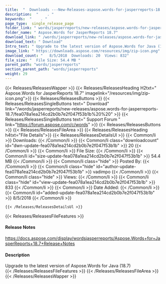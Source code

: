 ```yaml
---
title:  "  Downloads ---New-Releases-aspose.words-for-jasperreports-18.7 . " 
description:  "    . " 
keywords:  "    . " 
page_type:  single_release_page
folder_link: " words/jasperreports/new-releases/aspose.words-for-jasperreports-18.7/"
folder_name: " Aspose.Words for JasperReports 18.7"
download_link: " /words/jasperreports/new-releases/aspose.words-for-jasperreports-18.7/fea078a1ea214cd2b0b7e2f047f53b1b"
download_text: " Download"
Intro_text: " Upgrade to the latest version of Aspose.Words for Java (18.7)"
image_link: " https://downloads.aspose.com/resources/img/zip-icon.png"
download_count: "   8/5/2018  Downloads: 20  Views: 832"
file_size: "  File Size: 54.4 MB "
parent_path: "words/jasperreports"
section_parent_path: "words/jasperreports"
weight: 29 
---
```


{{< Releases/ReleasesWapper >}}
  {{< Releases/ReleasesHeading H2txt=" Aspose.Words for JasperReports 18.7" imagelink="/resources/img/zip-icon.png">}}
  {{< Releases/ReleasesButtons >}}
    {{< Releases/ReleasesSingleButtons text=" Download" link="/words/jasperreports/new-releases/aspose.words-for-jasperreports-18.7/fea078a1ea214cd2b0b7e2f047f53b1b%20%20" >}}
    {{< Releases/ReleasesSingleButtons text=" Support Forum " link="https://forum.aspose.com/c/words" >}}
  {{< Releases/ReleasesButtons >}}
  {{< Releases/ReleasesFileArea >}}
    {{< Releases/ReleasesHeading h4txt="File Details">}}
    {{< Releases/ReleasesDetailsUl >}}
            {{< Common/li  >}} Downloads: {{< /Common/li >}} 
      {{< Common/li class="downloadcount" id="dwn-update-fea078a1ea214cd2b0b7e2f047f53b1b" >}} 20 {{< /Common/li >}} 
      {{< Common/li  >}} File Size: {{< /Common/li >}} 
      {{< Common/li id="size-update-fea078a1ea214cd2b0b7e2f047f53b1b" >}} 54.4 MB {{< /Common/li >}} 
      {{< Common/li  class="hide" >}} Posted By: {{< /Common/li >}} 
      {{< Common/li class="hide" id="author-update-fea078a1ea214cd2b0b7e2f047f53b1b" >}} vadimpo {{< /Common/li >}} 
      {{< Common/li class="hide"  >}} Views: {{< /Common/li >}} 
      {{< Common/li class="hide" id="view-update-fea078a1ea214cd2b0b7e2f047f53b1b" >}} 833 {{< /Common/li >}} 
      {{< Common/li  >}} Date Added: {{< /Common/li >}} 
      {{< Common/li id="added-update-fea078a1ea214cd2b0b7e2f047f53b1b" >}} 8/5/2018 {{< /Common/li >}} 

    {{< /Releases/ReleasesDetailsUl >}}

  {{< Releases/ReleasesFileFeatures >}}
      <h4>Release Notes</h4><div><a href="https://docs.aspose.com/display/wordsjasperreports/Aspose.Words+for+JasperReports+18.7+Release+Notes">https://docs.aspose.com/display/wordsjasperreports/Aspose.Words+for+JasperReports+18.7+Release+Notes</a></div><h4>Description</h4><div class="HTMLDescription">Upgrade to the latest version of Aspose.Words for Java (18.7)</div>
  {{< /Releases/ReleasesFileFeatures >}}
 {{< /Releases/ReleasesFileArea >}}
{{< /Releases/ReleasesWapper >}}


